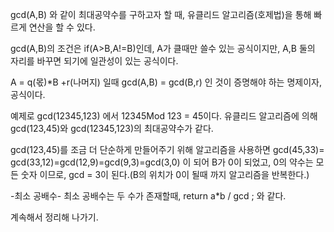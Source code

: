 gcd(A,B) 와 같이 최대공약수를 구하고자 할 때, 유클리드 알고리즘(호제법)을 
통해 빠르게 연산을 할 수 있다. 

gcd(A,B)의 조건은 if(A>B,A!=B)인데, A가 클때만 쓸수 있는 공식이지만, A,B 둘의
자리를 바꾸면 되기에 일관성이 있는 공식이다. 

A = q(몫)*B +r(나머지) 일때 gcd(A,B) = gcd(B,r) 인 것이 증명해야 하는 명제이자, 공식이다. 

예제로 gcd(12345,123) 에서 12345Mod 123 = 45이다. 유클리드 알고리즘에 의해
gcd(123,45)와 gcd(12345,123)의 최대공약수가 같다. 

gcd(123,45)를 조금 더 단순하게 만들어주기 위해 알고리즘을 사용하면 gcd(45,33)= gcd(33,12)=gcd(12,9)=gcd(9,3)=gcd(3,0) 이 되어 B가 0이 되었고,
0의 약수는 모든 숫자 이므로, gcd = 3이 된다.(B의 위치가 0이 될때 까지 알고리즘을 반복한다.) 

-최소 공배수-
최소 공배수는 두 수가 존재할때, return a*b / gcd ; 와 같다.   



계속해서 정리해 나가기.